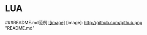 LUA
===================================

###README.md范例
[![image]](https://github.com/guoyunsky/Markdown-Chinese-Demo)
[image]: http://github.com/github.png "README.md"
